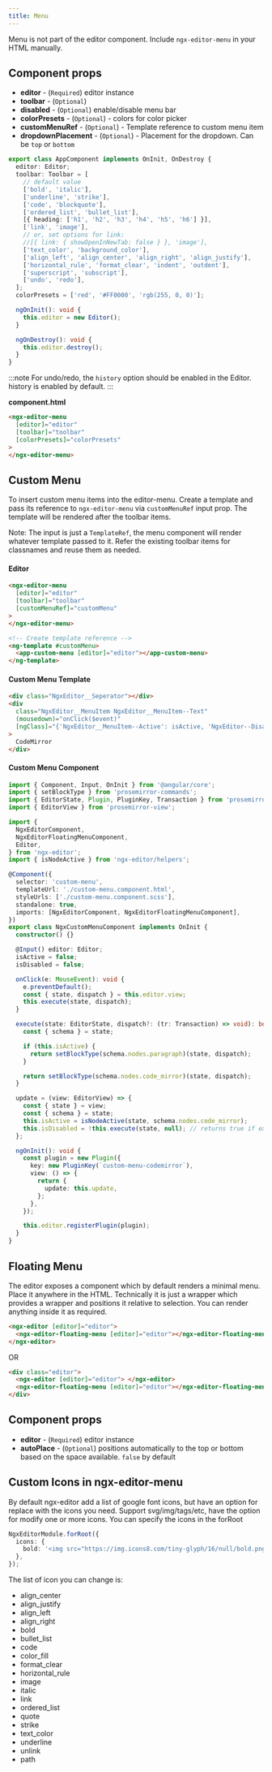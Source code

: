 ```yaml
---
title: Menu
---
```


Menu is not part of the editor component. Include `ngx-editor-menu` in your HTML manually.

## Component props

- **editor** - (`Required`) editor instance
- **toolbar** - (`Optional`)
- **disabled** - (`Optional`) enable/disable menu bar
- **colorPresets** - (`Optional`) - colors for color picker
- **customMenuRef** - (`Optional`) - Template reference to custom menu item
- **dropdownPlacement** - (`Optional`) - Placement for the dropdown. Can be `top` or `bottom`

```ts title="app.component.ts"
export class AppComponent implements OnInit, OnDestroy {
  editor: Editor;
  toolbar: Toolbar = [
    // default value
    ['bold', 'italic'],
    ['underline', 'strike'],
    ['code', 'blockquote'],
    ['ordered_list', 'bullet_list'],
    [{ heading: ['h1', 'h2', 'h3', 'h4', 'h5', 'h6'] }],
    ['link', 'image'],
    // or, set options for link:
    //[{ link: { showOpenInNewTab: false } }, 'image'],
    ['text_color', 'background_color'],
    ['align_left', 'align_center', 'align_right', 'align_justify'],
    ['horizontal_rule', 'format_clear', 'indent', 'outdent'],
    ['superscript', 'subscript'],
    ['undo', 'redo'],
  ];
  colorPresets = ['red', '#FF0000', 'rgb(255, 0, 0)'];

  ngOnInit(): void {
    this.editor = new Editor();
  }

  ngOnDestroy(): void {
    this.editor.destroy();
  }
}
```

:::note
For undo/redo, the `history` option should be enabled in the Editor. history is enabled by default.
:::

**component.html**

```html title="app.component.html"
<ngx-editor-menu
  [editor]="editor"
  [toolbar]="toolbar"
  [colorPresets]="colorPresets"
>
</ngx-editor-menu>
```

## Custom Menu

To insert custom menu items into the editor-menu. Create a template and pass its reference to `ngx-editor-menu` via `customMenuRef` input prop. The template will be rendered after the toolbar items.

Note: The input is just a `TemplateRef`, the menu component will render whatever template passed to it. Refer the existing toolbar items for classnames and reuse them as needed.

#### Editor

```html
<ngx-editor-menu
  [editor]="editor"
  [toolbar]="toolbar"
  [customMenuRef]="customMenu"
>
</ngx-editor-menu>

<!-- Create template reference -->
<ng-template #customMenu>
  <app-custom-menu [editor]="editor"></app-custom-menu>
</ng-template>
```

#### Custom Menu Template

```html
<div class="NgxEditor__Seperator"></div>
<div
  class="NgxEditor__MenuItem NgxEditor__MenuItem--Text"
  (mousedown)="onClick($event)"
  [ngClass]="{'NgxEditor__MenuItem--Active': isActive, 'NgxEditor--Disabled': isDisabled}"
>
  CodeMirror
</div>
```

#### Custom Menu Component

```ts title="custom-menu.component.ts"
import { Component, Input, OnInit } from '@angular/core';
import { setBlockType } from 'prosemirror-commands';
import { EditorState, Plugin, PluginKey, Transaction } from 'prosemirror-state';
import { EditorView } from 'prosemirror-view';

import {
  NgxEditorComponent,
  NgxEditorFloatingMenuComponent,
  Editor,
} from 'ngx-editor';
import { isNodeActive } from 'ngx-editor/helpers';

@Component({
  selector: 'custom-menu',
  templateUrl: './custom-menu.component.html',
  styleUrls: ['./custom-menu.component.scss'],
  standalone: true,
  imports: [NgxEditorComponent, NgxEditorFloatingMenuComponent],
})
export class NgxCustomMenuComponent implements OnInit {
  constructor() {}

  @Input() editor: Editor;
  isActive = false;
  isDisabled = false;

  onClick(e: MouseEvent): void {
    e.preventDefault();
    const { state, dispatch } = this.editor.view;
    this.execute(state, dispatch);
  }

  execute(state: EditorState, dispatch?: (tr: Transaction) => void): boolean {
    const { schema } = state;

    if (this.isActive) {
      return setBlockType(schema.nodes.paragraph)(state, dispatch);
    }

    return setBlockType(schema.nodes.code_mirror)(state, dispatch);
  }

  update = (view: EditorView) => {
    const { state } = view;
    const { schema } = state;
    this.isActive = isNodeActive(state, schema.nodes.code_mirror);
    this.isDisabled = !this.execute(state, null); // returns true if executable
  };

  ngOnInit(): void {
    const plugin = new Plugin({
      key: new PluginKey(`custom-menu-codemirror`),
      view: () => {
        return {
          update: this.update,
        };
      },
    });

    this.editor.registerPlugin(plugin);
  }
}
```

## Floating Menu

The editor exposes a component which by default renders a minimal menu. Place it anywhere in the HTML. Technically it is just a wrapper which provides a wrapper and positions it relative to selection. You can render anything inside it as required.

```html
<ngx-editor [editor]="editor">
  <ngx-editor-floating-menu [editor]="editor"></ngx-editor-floating-menu>
</ngx-editor>
```

OR

```html
<div class="editor">
  <ngx-editor [editor]="editor"> </ngx-editor>
  <ngx-editor-floating-menu [editor]="editor"></ngx-editor-floating-menu>
</div>
```

## Component props

- **editor** - (`Required`) editor instance
- **autoPlace** - (`Optional`) positions automatically to the top or bottom based on the space available. `false` by default

## Custom Icons in ngx-editor-menu

By default ngx-editor add a list of google font icons, but have an option for replace with the icons you need.
Support svg/img/tags/etc, have the option for modify one or more icons.
You can specify the icons in the forRoot

```ts
NgxEditorModule.forRoot({
  icons: {
    bold: '<img src="https://img.icons8.com/tiny-glyph/16/null/bold.png" width="15" height="15"/>',
  },
});
```

The list of icon you can change is:

- align_center
- align_justify
- align_left
- align_right
- bold
- bullet_list
- code
- color_fill
- format_clear
- horizontal_rule
- image
- italic
- link
- ordered_list
- quote
- strike
- text_color
- underline
- unlink
- path

